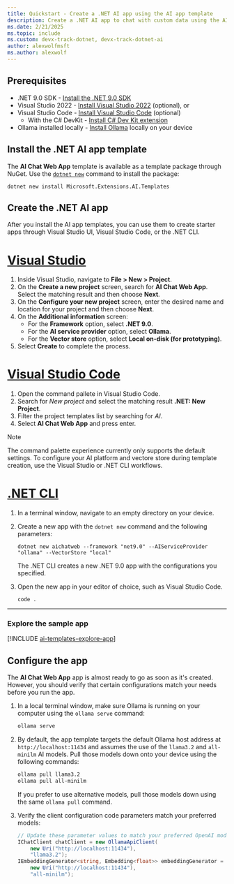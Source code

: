 ```yaml
---
title: Quickstart - Create a .NET AI app using the AI app template
description: Create a .NET AI app to chat with custom data using the AI app template extensions and the Microsoft.Extensions.AI libraries
ms.date: 2/21/2025
ms.topic: include
ms.custom: devx-track-dotnet, devx-track-dotnet-ai
author: alexwolfmsft
ms.author: alexwolf
---
```


## Prerequisites

* .NET 9.0 SDK - [Install the .NET 9.0 SDK](https://dotnet.microsoft.com/download)
* Visual Studio 2022 - [Install Visual Studio 2022](https://visualstudio.microsoft.com/) (optional), or
* Visual Studio Code - [Install Visual Studio Code](https://code.visualstudio.com) (optional)
  * With the C# DevKit - [Install C# Dev Kit extension](https://marketplace.visualstudio.com/items?itemName=ms-dotnettools.csdevkit)
* Ollama installed locally - [Install Ollama](https://ollama.com/) locally on your device

## Install the .NET AI app template

The **AI Chat Web App** template is available as a template package through NuGet. Use the [`dotnet new`](../../../core/tools/dotnet-new-install.md) command to install the package:

```dotnetcli
dotnet new install Microsoft.Extensions.AI.Templates
```

## Create the .NET AI app

After you install the AI app templates, you can use them to create starter apps through Visual Studio UI, Visual Studio Code, or the .NET CLI.

# [Visual Studio](#tab/visual-studio)

1. Inside Visual Studio, navigate to **File > New > Project**.
1. On the **Create a new project** screen, search for **AI Chat Web App**. Select the matching result and then choose **Next**.
1. On the **Configure your new project** screen, enter the desired name and location for your project and then choose **Next**.
1. On the **Additional information** screen:
    - For the **Framework** option, select **.NET 9.0**.
    - For the **AI service provider** option, select **Ollama**.
    - For the **Vector store** option, select **Local on-disk (for prototyping)**.
1. Select **Create** to complete the process.

# [Visual Studio Code](#tab/visual-studio-code)

1. Open the command pallete in Visual Studio Code.
1. Search for *New project* and select the matching result **.NET: New Project**.
1. Filter the project templates list by searching for *AI*.
1. Select **AI Chat Web App** and press enter.

> [!NOTE]
> The command palette experience currently only supports the default settings. To configure your AI platform and vectore store during template creation, use the Visual Studio or .NET CLI workflows.

# [.NET CLI](#tab/dotnet-cli)

1. In a terminal window, navigate to an empty directory on your device.
1. Create a new app with the `dotnet new` command and the following parameters:

    ```dotnetcli
    dotnet new aichatweb --framework "net9.0" --AIServiceProvider "ollama" --VectorStore "local"
    ```

    The .NET CLI creates a new .NET 9.0 app with the configurations you specified.

1. Open the new app in your editor of choice, such as Visual Studio Code.

    ```dotnetcli
    code .
    ```

---

### Explore the sample app

[!INCLUDE [ai-templates-explore-app](ai-templates-explore-app.md)]

## Configure the app

The **AI Chat Web App** app is almost ready to go as soon as it's created. However, you should verify that certain configurations match your needs before you run the app.

1. In a local terminal window, make sure Ollama is running on your computer using the `ollama serve` command:

    ```bash
    ollama serve
    ```

1. By default, the app template targets the default Ollama host address at `http://localhost:11434` and assumes the use of the `llama3.2` and `all-minilm` AI models. Pull those models down onto your device using the following commands:

    ```bash
    ollama pull llama3.2
    ollama pull all-minilm
    ```

    If you prefer to use alternative models, pull those models down using the same `ollama pull` command.

1. Verify the client configuration code parameters match your preferred models:

    ```csharp
    // Update these parameter values to match your preferred OpenAI models
    IChatClient chatClient = new OllamaApiClient(
        new Uri("http://localhost:11434"),
        "llama3.2");
    IEmbeddingGenerator<string, Embedding<float>> embeddingGenerator = new OllamaApiClient(
        new Uri("http://localhost:11434"),
        "all-minilm");
    ```
